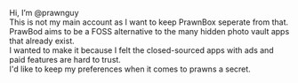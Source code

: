 Hi, I’m @prawnguy  
This is not my main account as I want to keep PrawnBox seperate from that.  
PrawBod aims to be a FOSS alternative to the many hidden photo vault apps that already exist.  
I wanted to make it because I felt the closed-sourced apps with ads and paid features are hard to trust.  
I'd like to keep my preferences when it comes to prawns a secret.  
